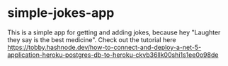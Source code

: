 # simple-jokes-app
This is a simple app for getting and adding jokes, because hey "Laughter they say is the best medicine".
Check out the tutorial here https://tobby.hashnode.dev/how-to-connect-and-deploy-a-net-5-application-heroku-postgres-db-to-heroku-ckvb36llk00shi1s1ee0o98de
